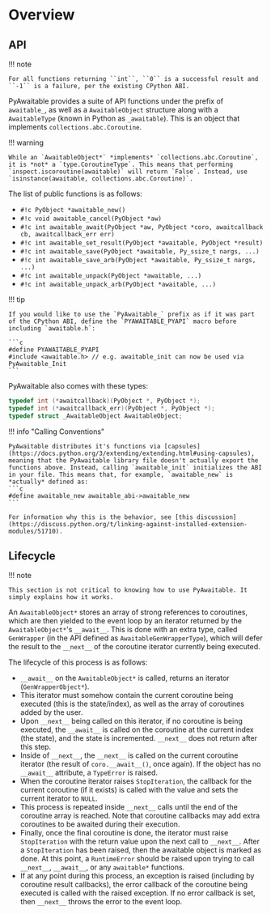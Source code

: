 # Overview

## API

!!! note

    For all functions returning ``int``, ``0`` is a successful result and ``-1`` is a failure, per the existing CPython ABI.

PyAwaitable provides a suite of API functions under the prefix of ``awaitable_``, as well as a ``AwaitableObject`` structure along with a ``AwaitableType`` (known in Python as ``_awaitable``). This is an object that implements ``collections.abc.Coroutine``.

!!! warning

    While an `AwaitableObject*` *implements* `collections.abc.Coroutine`, it is *not* a `type.CoroutineType`. This means that performing `inspect.iscoroutine(awaitable)` will return `False`. Instead, use `isinstance(awaitable, collections.abc.Coroutine)`.

The list of public functions is as follows:

- ``#!c PyObject *awaitable_new()``
- ``#!c void awaitable_cancel(PyObject *aw)``
- ``#!c int awaitable_await(PyObject *aw, PyObject *coro, awaitcallback cb, awaitcallback_err err)``
- ``#!c int awaitable_set_result(PyObject *awaitable, PyObject *result)``
- ``#!c int awaitable_save(PyObject *awaitable, Py_ssize_t nargs, ...)``
- ``#!c int awaitable_save_arb(PyObject *awaitable, Py_ssize_t nargs, ...)``
- ``#!c int awaitable_unpack(PyObject *awaitable, ...)``
- ``#!c int awaitable_unpack_arb(PyObject *awaitable, ...)``

!!! tip

    If you would like to use the `PyAwaitable_` prefix as if it was part of the CPython ABI, define the `PYAWAITABLE_PYAPI` macro before including `awaitable.h`:

    ```c
    #define PYAWAITABLE_PYAPI
    #include <awaitable.h> // e.g. awaitable_init can now be used via PyAwaitable_Init
    ```

PyAwaitable also comes with these types:

```c
typedef int (*awaitcallback)(PyObject *, PyObject *);
typedef int (*awaitcallback_err)(PyObject *, PyObject *);
typedef struct _AwaitableObject AwaitableObject;
```

!!! info "Calling Conventions"

    PyAwaitable distributes it's functions via [capsules](https://docs.python.org/3/extending/extending.html#using-capsules), meaning that the PyAwaitable library file doesn't actually export the functions above. Instead, calling `awaitable_init` initializes the ABI in your file. This means that, for example, `awaitable_new` is *actually* defined as:
    ```c
    #define awaitable_new awaitable_abi->awaitable_new
    ```

    For information why this is the behavior, see [this discussion](https://discuss.python.org/t/linking-against-installed-extension-modules/51710).

## Lifecycle

!!! note

    This section is not critical to knowing how to use PyAwaitable. It simply explains how it works.

An ``AwaitableObject*`` stores an array of strong references to coroutines, which are then yielded to the event loop by an iterator returned by the ``AwaitableObject*``'s ``__await__``. This is done with an extra type, called ``GenWrapper`` (in the API defined as ``AwaitableGenWrapperType``), which will defer the result to the ``__next__`` of the coroutine iterator currently being executed.

The lifecycle of this process is as follows:

- ``__await__`` on the ``AwaitableObject*`` is called, returns an iterator (``GenWrapperObject*``).
- This iterator must somehow contain the current coroutine being executed (this is the state/index), as well as the array of coroutines added by the user. 
- Upon ``__next__`` being called on this iterator, if no coroutine is being executed, the ``__await__`` is called on the coroutine at the current index (the state), and the state is incremented. ``__next__`` does not return after this step.
- Inside of ``__next__``, the ``__next__`` is called on the current coroutine iterator (the result of ``coro.__await__()``, once again). If the object has no ``__await__`` attribute, a ``TypeError`` is raised.
- When the coroutine iterator raises ``StopIteration``, the callback for the current coroutine (if it exists) is called with the value and sets the current iterator to ``NULL``.
- This process is repeated inside ``__next__`` calls until the end of the coroutine array is reached. Note that coroutine callbacks may add extra coroutines to be awaited during their execution.
- Finally, once the final coroutine is done, the iterator must raise ``StopIteration`` with the return value upon the next call to ``__next__``. After a ``StopIteration`` has been raised, then the awaitable object is marked as done. At this point, a ``RuntimeError`` should be raised upon trying to call ``__next__``, ``__await__``, or any ``awaitable*`` functions.
- If at any point during this process, an exception is raised (including by coroutine result callbacks), the error callback of the coroutine being executed is called with the raised exception. If no error callback is set, then `__next__` throws the error to the event loop.
